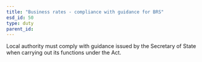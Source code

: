 ```yaml
---
title: "Business rates - compliance with guidance for BRS"
esd_id: 50
type: duty
parent_id:  
---
```


Local authority must comply with guidance issued by the Secretary of State when carrying out its functions under the Act.

